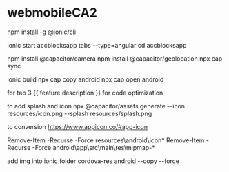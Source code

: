 # webmobileCA2



npm install -g @ionic/cli

ionic start accblocksapp tabs --type=angular
cd accblocksapp

npm install @capacitor/camera
npm install @capacitor/geolocation
npx cap sync

ionic build
npx cap copy android
npx cap open android

for tab 3
{{ feature.description }} for code optimization

to add splash and icon
npx @capacitor/assets generate --icon resources/icon.png --splash resources/splash.png

to conversion
https://www.appicon.co/#app-icon

Remove-Item -Recurse -Force resources\android\icon\*
Remove-Item -Recurse -Force android\app\src\main\res\mipmap-*

add img into ionic folder
cordova-res android --copy --force

